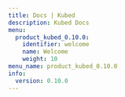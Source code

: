 ```yaml
---
title: Docs | Kubed
description: Kubed Docs
menu:
  product_kubed_0.10.0:
    identifier: welcome
    name: Welcome
    weight: 10
menu_name: product_kubed_0.10.0
info:
  version: 0.10.0
---
```


